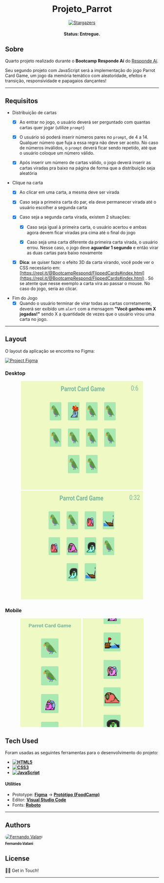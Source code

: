 <h1 align="center">
    Projeto_Parrot
</h1>

<p align="center"> <a href="https://github.com/">
    <img alt="Stargazers" src="https://img.shields.io/github/stars/fevalani/Projeto_Parrot?style=for-the-badge">
  </a>
</p>

<h4 align="center"> 
	 Status: Entregue.
</h4>

## Sobre

Quarto projeto realizado durante o **Bootcamp Responde Aí** do [Responde Aí](https://page.respondeai.com.br/bootcamp). <br>

Seu segundo projeto com JavaScript será a implementação do jogo Parrot Card Game, um jogo da memória temático com aleatoridade, efeitos e transição, responsividade e papagaios dançantes!

---

## Requisitos

- Distribuição de cartas
    - [x]  Ao entrar no jogo, o usuário deverá ser perguntado com quantas cartas quer jogar (utilize `prompt`)
    
    - [x]  O usuário só poderá inserir números pares no `prompt`, de 4 a 14. Qualquer número que fuja a essa regra não deve ser aceito. No caso de números inválidos, o `prompt` deverá ficar sendo repetido, até que o usuário coloque um número válido.
    
    - [x]  Após inserir um número de cartas válido, o jogo deverá inserir as cartas viradas pra baixo na página de forma que a distribuição seja aleatória

- Clique na carta
    - [x]  Ao clicar em uma carta, a mesma deve ser virada
    
    - [x]  Caso seja a primeira carta do par, ela deve permanecer virada até o usuário escolher a segunda carta
    
    - [x]  Caso seja a segunda carta virada, existem 2 situações:
        - [x]  Caso seja igual à primeira carta, o usuário acertou e ambas agora devem ficar viradas pra cima até o final do jogo
        
        - [x]  Caso seja uma carta diferente da primeira carta virada, o usuário errou. Nesse caso, o jogo deve **aguardar 1 segundo** e então virar as duas cartas para baixo novamente
    
    - [x]  **Dica**: se quiser fazer o efeito 3D da carta virando, você pode ver o CSS necesśario em: [https://repl.it/@BootcampRespond/FlippedCards#index.html](https://repl.it/@BootcampRespond/FlippedCards#index.html) . Só se atente que nesse exemplo a carta vira ao passar o mouse. No caso do jogo, seria ao clicar.


- Fim do Jogo
    - [x]  Quando o usuário terminar de virar todas as cartas corretamente, deverá ser exibido um `alert` com a mensagem **"Você ganhou em X jogadas!"** sendo X a quantidade de vezes que o usuário virou uma carta no jogo.

---

## Layout

O layout da aplicação se encontra no Figma:

<a href="https://www.figma.com/file/G9eTcwdxrRrKOfyfYCj3l7/Projeto_Parrot?node-id=0%3A1">
  <img alt="Project Figma" src="https://img.shields.io/badge/%20Layout%20-Figma-%2304D361?style=for-the-badge&logo=appveyor">
</a>


### Desktop

<p align="center">
  <img alt="Desktop Homepage" title="#Homepage" src="imagens/readme.png" width="400px" height="355px">
  <img alt="Desktop Homepage" title="#Homepage" src="imagens/readme2.png" width="400px" height="355px">
</p>


### Mobile

<p align="center">
  <img alt="Mobile Homepage" title="#Homepage" src="imagens/readme3.png" width="200px" height="355px">
  <img alt="Mobile Homepage" title="#Homepage" src="imagens/readme4.png" width="200px" height="355px">
</p>

## Tech Used

Foram usadas as seguintes ferramentas para o desenvolvimento do projeto:

- **[![HTML5](https://img.shields.io/badge/HTML5-E34F26?style=for-the-badge&logo=html5&logoColor=white)](https://html5.org/)**
- **[![CSS3](https://img.shields.io/badge/CSS3-1572B6?style=for-the-badge&logo=css3&logoColor=white)](https://www.w3.org/Style/CSS/Overview.en.html)**
- **[![JavaScript](https://img.shields.io/badge/JavaScript-F7DF1E?style=for-the-badge&logo=javascript&logoColor=black)](https://www.javascript.com/)**

#### **Utilities**

- Prototype: **[Figma](https://www.figma.com/)** → **[Protótipo (FoodCamp)](https://www.figma.com/file/G9eTcwdxrRrKOfyfYCj3l7/FoodCamp?node-id=0%3A1)**
- Editor: **[Visual Studio Code](https://code.visualstudio.com/)**
- Fonts: **[Roboto](https://fonts.google.com/specimen/Roboto)**

---

## Authors

<p>
<a style="border-radius: 50px;" width="100px;" href="https://github.com/fevalani">
 <img style="border-radius: 50px;" src="https://avatars.githubusercontent.com/u/81244714?v=4" width="100px;" alt="Fernando Valani"/>
 <br />
 <sub><b>Fernando Valani</b></sub></a>
 <br />

## </p>

## License

👋🏽 Get in Touch!

---

